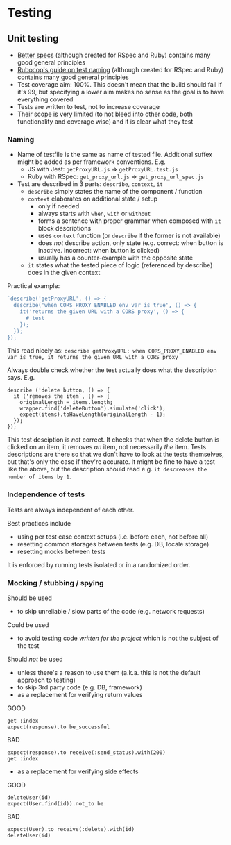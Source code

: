 # Testing

## Unit testing

- [Better specs](http://www.betterspecs.org/) (although created for RSpec and Ruby) contains many good general principles
- [Rubocop's guide on test naming](https://github.com/rubocop-hq/rspec-style-guide#naming) (although created for RSpec and Ruby) contains many good general principles
- Test coverage aim: 100%. This doesn't mean that the build should fail if it's 99, but specifying a lower aim makes no sense as the goal is to have everything covered
- Tests are written to test, not to increase coverage
- Their scope is very limited (to not bleed into other code, both functionality and coverage wise) and it is clear what they test

### Naming

- Name of testfile is the same as name of tested file. Additional suffex might be added as per framework conventions. E.g.
  - JS with Jest: `getProxyURL.js` => `getProxyURL.test.js`
  - Ruby with RSpec: `get_proxy_url.js` => `get_proxy_url_spec.js`
- Test are described in 3 parts: `describe`, `context`, `it`
  - `describe` simply states the name of the component / function
  - `context` elaborates on additional state / setup
    - only if needed
    - always starts with `when`, `with` or `without`
    - forms a sentence with proper grammar when composed with `it` block descriptions
    - uses `context` function (or `describe` if the former is not available)
    - does *not* describe action, only state (e.g. correct: when button is inactive. incorrect: when button is clicked)
    - usually has a counter-example with the opposite state
  - `it` states what the tested piece of logic (referenced by describe) does in the given context

Practical example:
```js
`describe('getProxyURL', () => {
  describe('when CORS_PROXY_ENABLED env var is true', () => {
    it('returns the given URL with a CORS proxy', () => {
      # test
    });
  });
});
```

This read nicely as: `describe getProxyURL: when CORS_PROXY_ENABLED env var is true, it returns the given URL with a CORS proxy`

Always double check whether the test actually does what the description says. E.g.
```
describe ('delete button, () => {
  it ('removes the item`, () => {
    originalLength = items.length;
    wrapper.find('deleteButton').simulate('click');
    expect(items).toHaveLength(originalLength - 1);
  });
});
```
This test desciption is *not* correct. It checks that when the delete button is clicked on an item, it removes *an* item, not necessarily *the* item. Tests descriptions are there so that we don't have to look at the tests themselves, but that's only the case if they're accurate. It might be fine to have a test like the above, but the description should read e.g. `it descreases the number of items by 1`.

### Independence of tests

Tests are always independent of each other.

Best practices include
- using per test case context setups (i.e. before each, not before all)
- resetting common storages between tests (e.g. DB, locale storage)
- resetting mocks between tests

It is enforced by running tests isolated or in a randomized order.

### Mocking / stubbing / spying

Should be used
- to skip unreliable / slow parts of the code (e.g. network requests)

Could be used
- to avoid testing code _written for the project_ which is not the subject of the test

Should _not_ be used
- unless there's a reason to use them (a.k.a. this is not the default approach to testing)
- to skip 3rd party code (e.g. DB, framework)
- as a replacement for verifying return values

GOOD

```
get :index
expect(response).to be_successful
```

BAD

```
expect(response).to receive(:send_status).with(200)
get :index
```

- as a replacement for verifying side effects

GOOD

```
deleteUser(id)
expect(User.find(id)).not_to be
```

BAD

```
expect(User).to receive(:delete).with(id)
deleteUser(id)
```
